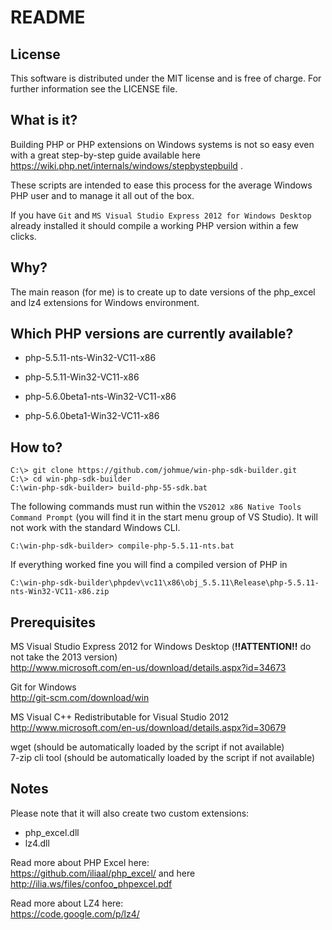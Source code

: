 README
======

License
-------

This software is distributed under the MIT license and is free of charge.
For further information see the LICENSE file.

What is it?
-----------

Building PHP or PHP extensions on Windows systems is not so easy even with a great step-by-step
guide available here https://wiki.php.net/internals/windows/stepbystepbuild .

These scripts are intended to ease this process for the average Windows PHP user and to 
manage it all out of the box.

If you have ```Git``` and ```MS Visual Studio Express 2012 for Windows Desktop``` already installed it should
compile a working PHP version within a few clicks.

Why?
----

The main reason (for me) is to create up to date versions of the php_excel and lz4 extensions for Windows environment.

Which PHP versions are currently available?
-------------------------------------------

- php-5.5.11-nts-Win32-VC11-x86
- php-5.5.11-Win32-VC11-x86

- php-5.6.0beta1-nts-Win32-VC11-x86
- php-5.6.0beta1-Win32-VC11-x86

How to?
-------

    C:\> git clone https://github.com/johmue/win-php-sdk-builder.git
    C:\> cd win-php-sdk-builder
    C:\win-php-sdk-builder> build-php-55-sdk.bat

The following commands must run within the ```VS2012 x86 Native Tools Command Prompt```
(you will find it in the start menu group of VS Studio). It will not work with the standard
Windows CLI.

    C:\win-php-sdk-builder> compile-php-5.5.11-nts.bat

If everything worked fine you will find a compiled version of PHP in

    C:\win-php-sdk-builder\phpdev\vc11\x86\obj_5.5.11\Release\php-5.5.11-nts-Win32-VC11-x86.zip

Prerequisites
-------------

MS Visual Studio Express 2012 for Windows Desktop (**!!ATTENTION!!** do not take the 2013 version)  
http://www.microsoft.com/en-us/download/details.aspx?id=34673

Git for Windows  
http://git-scm.com/download/win

MS Visual C++ Redistributable for Visual Studio 2012  
http://www.microsoft.com/en-us/download/details.aspx?id=30679

wget (should be automatically loaded by the script if not available)  
7-zip cli tool (should be automatically loaded by the script if not available)  

Notes
-----

Please note that it will also create two custom extensions:

- php_excel.dll
- lz4.dll

Read more about PHP Excel here:  
https://github.com/iliaal/php_excel/ and here http://ilia.ws/files/confoo_phpexcel.pdf

Read more about LZ4 here:  
https://code.google.com/p/lz4/
